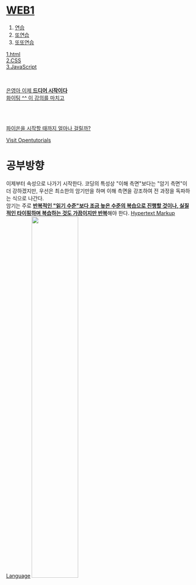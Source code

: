 <!doctype html>
<html>
<head>
  <title>공부 방향</title>
  <meta charset="utf-8">
</head>
<body>
  <h1><a href="index.html">WEB1</a></h1>
  <ol>
  <li><a href="1.html">연습</a></li>
  <li><a href="2.html">또연습</li>
  <li><a href="3.html">또또연습</li>
  </ol>
  <title>WEB1-html</title>
1.html<br>2.CSS<br>3.JavaScript <p style="margin-top:45px">은영아 이제 <strong>드디어 시작이다</strong> <br><u>화이팅</u> ^^
이 강의를 마치고<p style="margin-top:45px"> <br>파이쏜을 시작할 때까지 얼마나 걸릴까? <p/6월11일 오늘이 코딩공부시작한지 이틀째이다</p>
<p>
  <a href="https://www.opentutorials.com">Visit Opentutorials </a>
<P/>



  <h1>공부방향</h1>
  <p style="margin-top:px25;">
이제부터 속성으로 나가기 시작한다.   코딩의 특성상 "이해 측면"보다는  "암기 측면"이 더 강하겠지만, 우선은 최소한의 암기만을 하며 이해 측면을 강조하여 전 과정을 독파하는 식으로 나간다. <br>암기는 주로 <strong><u>반복적인 "읽기 수준"보다 조금 높은 수준의 복습으로 진행할 것이나, 실질적인 타이핑하며 복습하는 것도 가끔이지만 반복</u></strong>해야 한다. <a href="https://www.w3.org target="_blank" title="web headquarter">Hypertext Markup Language</a>
<img src="picture1.jpg" width="50%">
</p>
</body>
<html>
